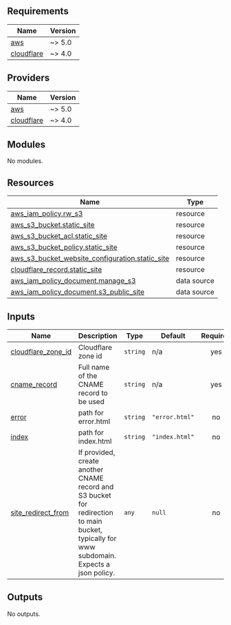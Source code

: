 <!-- BEGIN_TF_DOCS -->
## Requirements

| Name | Version |
|------|---------|
| <a name="requirement_aws"></a> [aws](#requirement\_aws) | ~> 5.0 |
| <a name="requirement_cloudflare"></a> [cloudflare](#requirement\_cloudflare) | ~> 4.0 |

## Providers

| Name | Version |
|------|---------|
| <a name="provider_aws"></a> [aws](#provider\_aws) | ~> 5.0 |
| <a name="provider_cloudflare"></a> [cloudflare](#provider\_cloudflare) | ~> 4.0 |

## Modules

No modules.

## Resources

| Name | Type |
|------|------|
| [aws_iam_policy.rw_s3](https://registry.terraform.io/providers/hashicorp/aws/latest/docs/resources/iam_policy) | resource |
| [aws_s3_bucket.static_site](https://registry.terraform.io/providers/hashicorp/aws/latest/docs/resources/s3_bucket) | resource |
| [aws_s3_bucket_acl.static_site](https://registry.terraform.io/providers/hashicorp/aws/latest/docs/resources/s3_bucket_acl) | resource |
| [aws_s3_bucket_policy.static_site](https://registry.terraform.io/providers/hashicorp/aws/latest/docs/resources/s3_bucket_policy) | resource |
| [aws_s3_bucket_website_configuration.static_site](https://registry.terraform.io/providers/hashicorp/aws/latest/docs/resources/s3_bucket_website_configuration) | resource |
| [cloudflare_record.static_site](https://registry.terraform.io/providers/cloudflare/cloudflare/latest/docs/resources/record) | resource |
| [aws_iam_policy_document.manage_s3](https://registry.terraform.io/providers/hashicorp/aws/latest/docs/data-sources/iam_policy_document) | data source |
| [aws_iam_policy_document.s3_public_site](https://registry.terraform.io/providers/hashicorp/aws/latest/docs/data-sources/iam_policy_document) | data source |

## Inputs

| Name | Description | Type | Default | Required |
|------|-------------|------|---------|:--------:|
| <a name="input_cloudflare_zone_id"></a> [cloudflare\_zone\_id](#input\_cloudflare\_zone\_id) | Cloudflare zone id | `string` | n/a | yes |
| <a name="input_cname_record"></a> [cname\_record](#input\_cname\_record) | Full name of the CNAME record to be used | `string` | n/a | yes |
| <a name="input_error"></a> [error](#input\_error) | path for error.html | `string` | `"error.html"` | no |
| <a name="input_index"></a> [index](#input\_index) | path for index.html | `string` | `"index.html"` | no |
| <a name="input_site_redirect_from"></a> [site\_redirect\_from](#input\_site\_redirect\_from) | If provided, create another CNAME record and S3 bucket for redirection to main bucket, typically for www subdomain. Expects a json policy. | `any` | `null` | no |

## Outputs

No outputs.
<!-- END_TF_DOCS -->